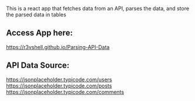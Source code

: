 This is a react app that fetches data from an API, parses the data, and store the parsed data in tables

## Access App here: 
https://r3vshell.github.io/Parsing-API-Data

## API Data Source:
https://jsonplaceholder.typicode.com/users <br>
https://jsonplaceholder.typicode.com/posts <br>
https://jsonplaceholder.typicode.com/comments <br>
